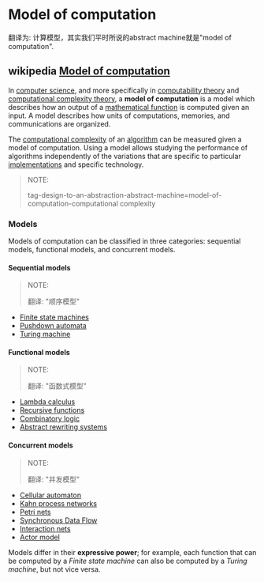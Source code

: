 # Model of computation

翻译为: 计算模型，其实我们平时所说的abstract machine就是"model of computation".

## wikipedia [Model of computation](https://en.wikipedia.org/wiki/Model_of_computation)

In [computer science](https://en.wikipedia.org/wiki/Computer_science), and more specifically in [computability theory](https://en.wikipedia.org/wiki/Computability_theory_(computer_science)) and [computational complexity theory](https://en.wikipedia.org/wiki/Computational_complexity_theory), a **model of computation** is a model which describes how an output of a [mathematical function](https://en.wikipedia.org/wiki/Function_(mathematics)) is computed given an input. A model describes how units of computations, memories, and communications are organized. 

The [computational complexity](https://en.wikipedia.org/wiki/Computational_complexity) of an [algorithm](https://en.wikipedia.org/wiki/Algorithm) can be measured given a model of computation. Using a model allows studying the performance of algorithms independently of the variations that are specific to particular [implementations](https://en.wikipedia.org/wiki/Implementation) and specific technology.

> NOTE:
>
> tag-design-to-an-abstraction-abstract-machine=model-of-computation-computational complexity

### Models

Models of computation can be classified in three categories: sequential models, functional models, and concurrent models.

#### Sequential models

> NOTE:
>
> 翻译: "顺序模型"

- [Finite state machines](https://en.wikipedia.org/wiki/Finite_state_machine)
- [Pushdown automata](https://en.wikipedia.org/wiki/Pushdown_automata)
- [Turing machine](https://en.wikipedia.org/wiki/Turing_machine)

#### Functional models

> NOTE:
>
> 翻译: "函数式模型"

- [Lambda calculus](https://en.wikipedia.org/wiki/Lambda_calculus)
- [Recursive functions](https://en.wikipedia.org/wiki/Μ-recursive_function)
- [Combinatory logic](https://en.wikipedia.org/wiki/Combinatory_logic)
- [Abstract rewriting systems](https://en.wikipedia.org/wiki/Abstract_rewriting_system)

#### Concurrent models

> NOTE:
>
> 翻译: "并发模型"

- [Cellular automaton](https://en.wikipedia.org/wiki/Cellular_automaton)
- [Kahn process networks](https://en.wikipedia.org/wiki/Kahn_process_networks)
- [Petri nets](https://en.wikipedia.org/wiki/Petri_nets)
- [Synchronous Data Flow](https://en.wikipedia.org/wiki/Synchronous_Data_Flow)
- [Interaction nets](https://en.wikipedia.org/wiki/Interaction_nets)
- [Actor model](https://en.wikipedia.org/wiki/Actor_model)



Models differ in their **expressive power**; for example, each function that can be computed by a *Finite state machine* can also be computed by a *Turing machine*, but not vice versa.

